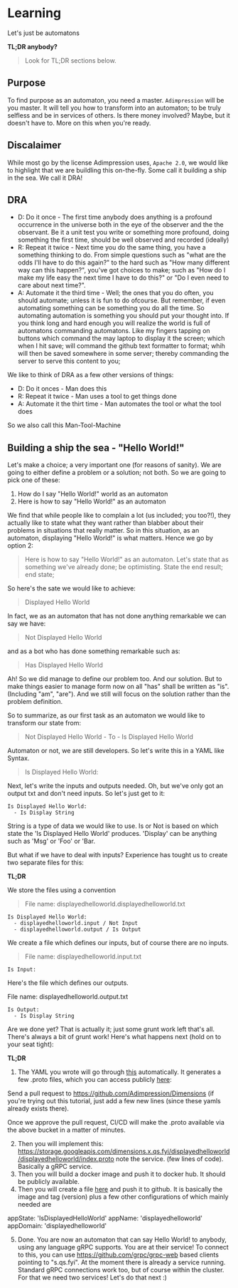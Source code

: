 # Learning
Let's just be automatons

**TL;DR anybody?**

> Look for TL;DR sections below.

## Purpose
To find purpose as an automaton, you need a master. `Adimpression` will be you master. It will tell you how to transform into an automaton; to be truly selfless and be in services of others. Is there money involved? Maybe, but it doesn't have to. More on this when you're ready.

## Discalaimer
While most go by the license Adimpression uses, `Apache 2.0`, we would like to highlight that we are buildling this on-the-fly. Some call it building a ship in the sea. We call it DRA!

## DRA

- D: Do it once - The first time anybody does anything is a profound occurrence in the universe both in the eye of the observer and the the observant. Be it a unit test you write or something more profound, doing something the first time, should be well observed and recorded (ideally)
- R: Repeat it twice - Next time you do the same thing, you have a something thinking to do. From simple questions such as "what are the odds I'll have to do this again?" to the hard such as "How many different way can this happen?", you've got choices to make; such as "How do I make my life easy the next time I have to do this?" or "Do I even need to care about next time?".
- A: Automate it the third time - Well; the ones that you do often, you should automate; unless it is fun to do ofcourse. But remember, if even automating something can be something you do all the time. So automating automation is something you should put your thought into. If you think long and hard enough you will realize the world is full of automatons commanding automatons. Like my fingers tapping on buttons which command the may laptop to display it the screen; which when I hit save; will command the github text formatter to format; whih will then be saved somewhere in some server; thereby commanding the server to serve this content to you;

We like to think of DRA as a few other versions of things:

- D: Do it onces - Man does this
- R: Repeat it twice - Man uses a tool to get things done
- A: Automate it the thirt time - Man automates the tool or what the tool does

So we also call this Man-Tool-Machine


## Building a ship the sea - "Hello World!"

Let's make a choice; a very important one (for reasons of sanity). We are going to either define a problem or a solution; not both. So we are going to pick one of these:

1. How do I say "Hello World!" world as an automaton
2. Here is how to say "Hello World!" as an automaton

We find that while people like to complain a lot (us included; you too?!), they actually like to state what they want rather than blabber about their problems in situations that really matter. So in this situation, as an automaton, displaying "Hello World!"  is what matters. Hence we go by option 2:

> Here is how to say "Hello World!" as an automaton. Let's state that as something we've already done; be optimisting. State the end result; end state; 

So here's the sate we would like to achieve:

> Displayed Hello World

In fact, we as an automaton that has not done anything remarkable we can say we have:

> Not Displayed Hello World

and as a bot who has done something remarkable such as:

> Has Displayed Hello World 

Ah! So we did manage to define our problem too. And our solution. But to make things easier to manage form now on all "has" shall be written as "is". (Including "am", "are"). And we still will focus on the solution rather than the problem definition.

So to summarize, as our first task as an automaton we would like to transform our state from:

> Not Displayed Hello World - To - Is Displayed Hello World

Automaton or not, we are still developers. So let's write this in a YAML like Syntax.

> Is Displayed Hello World:

Next, let's write the inputs and outputs needed. Oh, but we've only got an output txt and don't need inputs. So let's just get to it:


```
Is Displayed Hello World:
  - Is Display String
```

String is a type of data we would like to use. Is or Not is based on which state the 'Is Displayed Hello World' produces. 'Display' can be anything such as 'Msg' or 'Foo' or 'Bar.

But what if we have to deal with inputs? Experience has tought us to create two separate files for this:

**TL;DR**

We store the files using a convention

> File name: displayedhelloworld.displayedhelloworld.txt

```
Is Displayed Hello World:
  - displayedhelloworld.input / Not Input
  - displayedhelloworld.output / Is Output
```

We create a file which defines our inputs, but of course there are no inputs.

> File name: displayedhelloworld.input.txt
```
Is Input:
```

Here's the file which defines our outputs.

File name: displayedhelloworld.output.txt

```
Is Output:
  - Is Display String
```

Are we done yet? That is actually it; just some grunt work left that's all. There's always a bit of grunt work! Here's what happens next (hold on to your seat tight):

**TL;DR**

1. The YAML you wrote will go through [this](https://github.com/Adimpression/Scarcity) automatically. It generates a few .proto files, which you can access publicly [here](https://github.com/Adimpression/proto/tree/master/proto/displayedhelloworld):

Send a pull request to https://github.com/Adimpression/Dimensions (if you're trying out this tutorial, just add a few new lines (since these yamls already exists there).

Once we approve the pull request, CI/CD will make the .proto available via the above bucket in a matter of minutes.

2. Then you will implement this: https://storage.googleapis.com/dimensions.x.qs.fyi/displayedhelloworld/displayedhelloworld/index.proto note the service. (few lines of code). Basically a gRPC service.
3. Then you will build a docker image and push it to docker hub. It should be publicly available.
4. Then you will create a file [here](https://github.com/Adimpression/Discovery/blob/master/displayedhelloworld.register.yaml) and push it to github. It is basically the image and tag (version) plus a few other configurations of which mainly needed are 

  appState: 'IsDisplayedHelloWorld'
  appName: 'displayedhelloworld'
  appDomain: 'displayedhelloworld'
  
5. Done. You are now an automaton that can say Hello World! to anybody, using any language gRPC supports. You are at their service! To connect to this, you can use https://github.com/grpc/grpc-web based clients pointing to "s.qs.fyi". At the moment there is already a service running. Standard gRPC connections work too, but of course within the cluster. For that we need two services! Let's do that next :)
```


